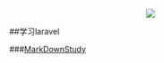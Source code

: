 <p align="center"><img src="https://laravel.com/assets/img/components/logo-laravel.svg"></p>

##学习laravel

###[MarkDownStudy](https://github.com/istudy9/laravelStudy/tree/master/study/markdown)